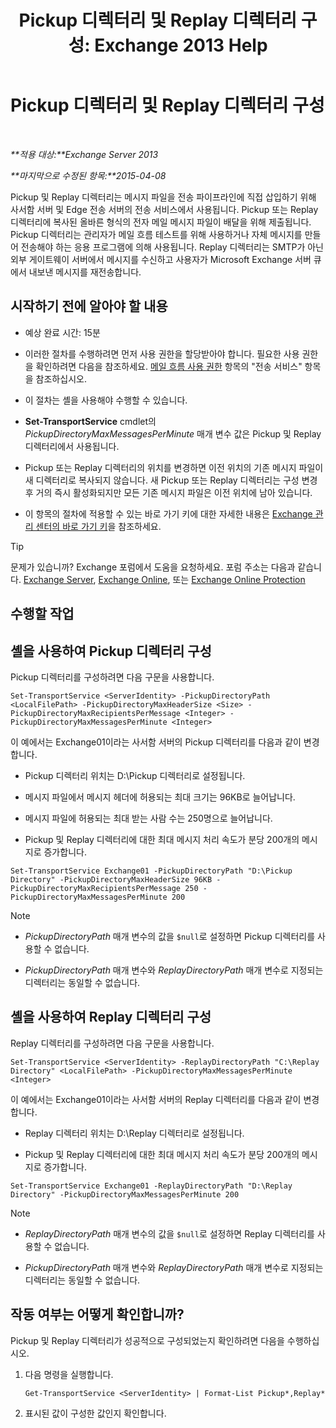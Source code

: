 ﻿---
title: 'Pickup 디렉터리 및 Replay 디렉터리 구성: Exchange 2013 Help'
TOCTitle: Pickup 디렉터리 및 Replay 디렉터리 구성
ms:assetid: c9ca7358-9a08-4f57-89d0-910e4438df8a
ms:mtpsurl: https://technet.microsoft.com/ko-kr/library/Bb124549(v=EXCHG.150)
ms:contentKeyID: 50484165
ms.date: 05/22/2018
mtps_version: v=EXCHG.150
ms.translationtype: MT
---

# Pickup 디렉터리 및 Replay 디렉터리 구성

 

_**적용 대상:**Exchange Server 2013_

_**마지막으로 수정된 항목:**2015-04-08_

Pickup 및 Replay 디렉터리는 메시지 파일을 전송 파이프라인에 직접 삽입하기 위해 사서함 서버 및 Edge 전송 서버의 전송 서비스에서 사용됩니다. Pickup 또는 Replay 디렉터리에 복사된 올바른 형식의 전자 메일 메시지 파일이 배달을 위해 제출됩니다. Pickup 디렉터리는 관리자가 메일 흐름 테스트를 위해 사용하거나 자체 메시지를 만들어 전송해야 하는 응용 프로그램에 의해 사용됩니다. Replay 디렉터리는 SMTP가 아닌 외부 게이트웨이 서버에서 메시지를 수신하고 사용자가 Microsoft Exchange 서버 큐에서 내보낸 메시지를 재전송합니다.

## 시작하기 전에 알아야 할 내용

  - 예상 완료 시간: 15분

  - 이러한 절차를 수행하려면 먼저 사용 권한을 할당받아야 합니다. 필요한 사용 권한을 확인하려면 다음을 참조하세요. [메일 흐름 사용 권한](mail-flow-permissions-exchange-2013-help.md) 항목의 "전송 서비스" 항목을 참조하십시오.

  - 이 절차는 셸을 사용해야 수행할 수 있습니다.

  - **Set-TransportService** cmdlet의 *PickupDirectoryMaxMessagesPerMinute* 매개 변수 값은 Pickup 및 Replay 디렉터리에서 사용됩니다.

  - Pickup 또는 Replay 디렉터리의 위치를 변경하면 이전 위치의 기존 메시지 파일이 새 디렉터리로 복사되지 않습니다. 새 Pickup 또는 Replay 디렉터리는 구성 변경 후 거의 즉시 활성화되지만 모든 기존 메시지 파일은 이전 위치에 남아 있습니다.

  - 이 항목의 절차에 적용할 수 있는 바로 가기 키에 대한 자세한 내용은 [Exchange 관리 센터의 바로 가기 키](keyboard-shortcuts-in-the-exchange-admin-center-exchange-online-protection-help.md)을 참조하세요.


> [!TIP]
> 문제가 있습니까? Exchange 포럼에서 도움을 요청하세요. 포럼 주소는 다음과 같습니다. <A href="https://go.microsoft.com/fwlink/p/?linkid=60612">Exchange Server</A>, <A href="https://go.microsoft.com/fwlink/p/?linkid=267542">Exchange Online</A>, 또는 <A href="https://go.microsoft.com/fwlink/p/?linkid=285351">Exchange Online Protection</A>



## 수행할 작업

## 셸을 사용하여 Pickup 디렉터리 구성

Pickup 디렉터리를 구성하려면 다음 구문을 사용합니다.

    Set-TransportService <ServerIdentity> -PickupDirectoryPath <LocalFilePath> -PickupDirectoryMaxHeaderSize <Size> -PickupDirectoryMaxRecipientsPerMessage <Integer> -PickupDirectoryMaxMessagesPerMinute <Integer>

이 예에서는 Exchange01이라는 사서함 서버의 Pickup 디렉터리를 다음과 같이 변경합니다.

  - Pickup 디렉터리 위치는 D:\\Pickup 디렉터리로 설정됩니다.

  - 메시지 파일에서 메시지 헤더에 허용되는 최대 크기는 96KB로 늘어납니다.

  - 메시지 파일에 허용되는 최대 받는 사람 수는 250명으로 늘어납니다.

  - Pickup 및 Replay 디렉터리에 대한 최대 메시지 처리 속도가 분당 200개의 메시지로 증가합니다.

<!-- end list -->

    Set-TransportService Exchange01 -PickupDirectoryPath "D:\Pickup Directory" -PickupDirectoryMaxHeaderSize 96KB -PickupDirectoryMaxRecipientsPerMessage 250 -PickupDirectoryMaxMessagesPerMinute 200


> [!NOTE]
> <UL>
> <LI>
> <P><EM>PickupDirectoryPath</EM> 매개 변수의 값을 <CODE>$null</CODE>로 설정하면 Pickup 디렉터리를 사용할 수 없습니다.</P>
> <LI>
> <P><EM>PickupDirectoryPath</EM> 매개 변수와 <EM>ReplayDirectoryPath</EM> 매개 변수로 지정되는 디렉터리는 동일할 수 없습니다.</P></LI></UL>



## 셸을 사용하여 Replay 디렉터리 구성

Replay 디렉터리를 구성하려면 다음 구문을 사용합니다.

    Set-TransportService <ServerIdentity> -ReplayDirectoryPath "C:\Replay Directory" <LocalFilePath> -PickupDirectoryMaxMessagesPerMinute <Integer>

이 예에서는 Exchange01이라는 사서함 서버의 Replay 디렉터리를 다음과 같이 변경합니다.

  - Replay 디렉터리 위치는 D:\\Replay 디렉터리로 설정됩니다.

  - Pickup 및 Replay 디렉터리에 대한 최대 메시지 처리 속도가 분당 200개의 메시지로 증가합니다.

<!-- end list -->

    Set-TransportService Exchange01 -ReplayDirectoryPath "D:\Replay Directory" -PickupDirectoryMaxMessagesPerMinute 200


> [!NOTE]
> <UL>
> <LI>
> <P><EM>ReplayDirectoryPath</EM> 매개 변수의 값을 <CODE>$null</CODE>로 설정하면 Replay 디렉터리를 사용할 수 없습니다.</P>
> <LI>
> <P><EM>PickupDirectoryPath</EM> 매개 변수와 <EM>ReplayDirectoryPath</EM> 매개 변수로 지정되는 디렉터리는 동일할 수 없습니다.</P></LI></UL>



## 작동 여부는 어떻게 확인합니까?

Pickup 및 Replay 디렉터리가 성공적으로 구성되었는지 확인하려면 다음을 수행하십시오.

1.  다음 명령을 실행합니다.
    
        Get-TransportService <ServerIdentity> | Format-List Pickup*,Replay*

2.  표시된 값이 구성한 값인지 확인합니다.

